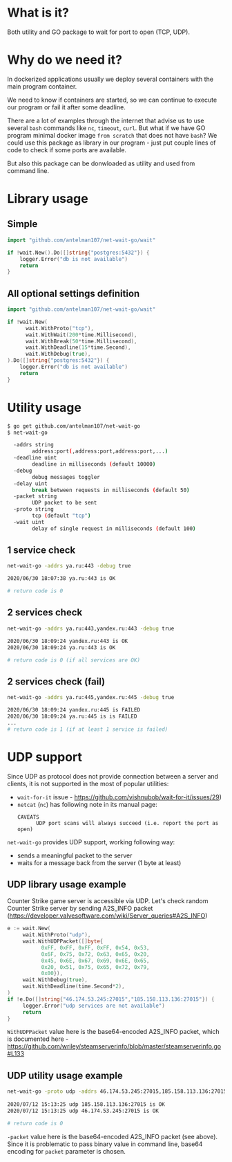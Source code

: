 # What is it?
Both utility and GO package to wait for port to open (TCP, UDP).

# Why do we need it?

In dockerized applications usually we deploy 
several containers with the main program container.

We need to know if containers are started, so we
can continue to execute our program or fail it after some deadline.

There are a lot of examples through the internet 
that advise us to use several `bash` commands like `nc`, `timeout`, `curl`. But what if we have GO program minimal docker image `from scratch` that does not have `bash`? We could use this package as library in our program - just put couple lines of code to check if some ports are available.

But also this package can be donwloaded as utility and used from command line.

# Library usage

## Simple
```GO
import "github.com/antelman107/net-wait-go/wait"

if !wait.New().Do([]string{"postgres:5432"}) {
    logger.Error("db is not available")
    return
}
```

## All optional settings definition
```GO
import "github.com/antelman107/net-wait-go/wait"

if !wait.New(
      wait.WithProto("tcp"),
      wait.WithWait(200*time.Millisecond),
      wait.WithBreak(50*time.Millisecond),
      wait.WithDeadline(15*time.Second),
      wait.WithDebug(true),
).Do([]string{"postgres:5432"}) {
    logger.Error("db is not available")
    return
}
```

# Utility usage

```bash
$ go get github.com/antelman107/net-wait-go
$ net-wait-go

  -addrs string
        address:port(,address:port,address:port,...)
  -deadline uint
        deadline in milliseconds (default 10000)
  -debug
        debug messages toggler
  -delay uint
        break between requests in milliseconds (default 50)
  -packet string
        UDP packet to be sent
  -proto string
        tcp (default "tcp")
  -wait uint
        delay of single request in milliseconds (default 100)
```

## 1 service check
```bash
net-wait-go -addrs ya.ru:443 -debug true

2020/06/30 18:07:38 ya.ru:443 is OK

# return code is 0
```

## 2 services check
```bash
net-wait-go -addrs ya.ru:443,yandex.ru:443 -debug true

2020/06/30 18:09:24 yandex.ru:443 is OK
2020/06/30 18:09:24 ya.ru:443 is OK

# return code is 0 (if all services are OK)
```

## 2 services check (fail)
```bash
net-wait-go -addrs ya.ru:445,yandex.ru:445 -debug true

2020/06/30 18:09:24 yandex.ru:445 is FAILED
2020/06/30 18:09:24 ya.ru:445 is is FAILED
...
# return code is 1 (if at least 1 service is failed)
```

# UDP support
Since UDP as protocol does not provide connection between a server and clients,
it is not supported in the most of popular
utilities:
 - `wait-for-it` issue - https://github.com/vishnubob/wait-for-it/issues/29)
 - `netcat` (`nc`) has following note in its manual page:
     ```
    CAVEATS
           UDP port scans will always succeed (i.e. report the port as open)
    ```
   
`net-wait-go` provides UDP support, working following way:
 - sends a meaningful packet to the server
 - waits for a message back from the server (1 byte at least)
 
## UDP library usage example
Counter Strike game server is accessible via UDP.
Let's check random Counter Strike server
 by sending A2S_INFO packet (https://developer.valvesoftware.com/wiki/Server_queries#A2S_INFO)

 ```go
e := wait.New(
      wait.WithProto("udp"),
      wait.WithUDPPacket([]byte{
            0xFF, 0xFF, 0xFF, 0xFF, 0x54, 0x53, 
            0x6F, 0x75, 0x72, 0x63, 0x65, 0x20, 
            0x45, 0x6E, 0x67, 0x69, 0x6E, 0x65, 
            0x20, 0x51, 0x75, 0x65, 0x72, 0x79, 
            0x00}),
      wait.WithDebug(true),
      wait.WithDeadline(time.Second*2),
)
if !e.Do([]string{"46.174.53.245:27015","185.158.113.136:27015"}) {
      logger.Error("udp services are not available")
      return
}
```

`WithUDPPacket` value here is the base64-encoded A2S_INFO packet, which is documented here - https://github.com/wriley/steamserverinfo/blob/master/steamserverinfo.go#L133


## UDP utility usage example 

```bash
net-wait-go -proto udp -addrs 46.174.53.245:27015,185.158.113.136:27015 -packet '/////1RTb3VyY2UgRW5naW5lIFF1ZXJ5AA==' -debug true
 
2020/07/12 15:13:25 udp 185.158.113.136:27015 is OK
2020/07/12 15:13:25 udp 46.174.53.245:27015 is OK

# return code is 0
```

`-packet` value here is the base64-encoded A2S_INFO packet (see above). Since it is problematic to pass
binary value in command line, base64 encoding for 
`packet` parameter is chosen.





